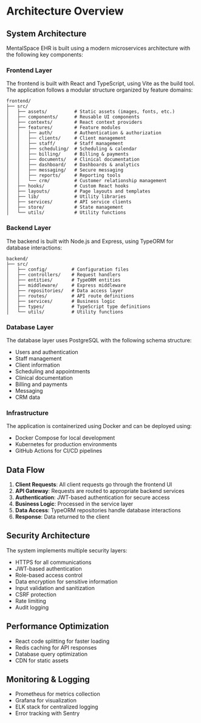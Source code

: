 # Architecture Overview

## System Architecture

MentalSpace EHR is built using a modern microservices architecture with the following key components:

### Frontend Layer

The frontend is built with React and TypeScript, using Vite as the build tool. The application follows a modular structure organized by feature domains:

```
frontend/
├── src/
│   ├── assets/          # Static assets (images, fonts, etc.)
│   ├── components/      # Reusable UI components
│   ├── contexts/        # React context providers
│   ├── features/        # Feature modules
│   │   ├── auth/        # Authentication & authorization
│   │   ├── clients/     # Client management
│   │   ├── staff/       # Staff management
│   │   ├── scheduling/  # Scheduling & calendar
│   │   ├── billing/     # Billing & payments
│   │   ├── documents/   # Clinical documentation
│   │   ├── dashboard/   # Dashboards & analytics
│   │   ├── messaging/   # Secure messaging
│   │   ├── reports/     # Reporting tools
│   │   └── crm/         # Customer relationship management
│   ├── hooks/           # Custom React hooks
│   ├── layouts/         # Page layouts and templates
│   ├── lib/             # Utility libraries
│   ├── services/        # API service clients
│   ├── store/           # State management
│   └── utils/           # Utility functions
```

### Backend Layer

The backend is built with Node.js and Express, using TypeORM for database interactions:

```
backend/
├── src/
│   ├── config/         # Configuration files
│   ├── controllers/    # Request handlers
│   ├── entities/       # TypeORM entities
│   ├── middleware/     # Express middleware
│   ├── repositories/   # Data access layer
│   ├── routes/         # API route definitions
│   ├── services/       # Business logic
│   ├── types/          # TypeScript type definitions
│   └── utils/          # Utility functions
```

### Database Layer

The database layer uses PostgreSQL with the following schema structure:

- Users and authentication
- Staff management
- Client information
- Scheduling and appointments
- Clinical documentation
- Billing and payments
- Messaging
- CRM data

### Infrastructure

The application is containerized using Docker and can be deployed using:

- Docker Compose for local development
- Kubernetes for production environments
- GitHub Actions for CI/CD pipelines

## Data Flow

1. **Client Requests**: All client requests go through the frontend UI
2. **API Gateway**: Requests are routed to appropriate backend services
3. **Authentication**: JWT-based authentication for secure access
4. **Business Logic**: Processed in the service layer
5. **Data Access**: TypeORM repositories handle database interactions
6. **Response**: Data returned to the client

## Security Architecture

The system implements multiple security layers:

- HTTPS for all communications
- JWT-based authentication
- Role-based access control
- Data encryption for sensitive information
- Input validation and sanitization
- CSRF protection
- Rate limiting
- Audit logging

## Performance Optimization

- React code splitting for faster loading
- Redis caching for API responses
- Database query optimization
- CDN for static assets

## Monitoring & Logging

- Prometheus for metrics collection
- Grafana for visualization
- ELK stack for centralized logging
- Error tracking with Sentry 